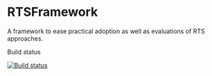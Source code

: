 # RTSFramework
A framework to ease practical adoption as well as evaluations of RTS approaches.

Build status

[![Build status](https://ci.appveyor.com/api/projects/status/xx8tqxcbs8hal7t1/branch/master?svg=true)](https://ci.appveyor.com/project/babriupb/rtsframework/branch/master)
